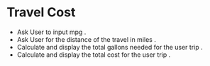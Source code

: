# Travel Cost

 - Ask User to input mpg .
 - Ask User for the distance of the travel in miles .
 - Calculate and display the total gallons needed for the user trip .
 - Calculate and display the total cost for the user trip .